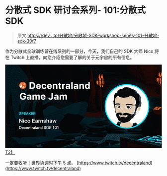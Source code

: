 # 分散式 SDK 研讨会系列- 101:分散式 SDK

> 原文:[https://dev . to/分散地/分散地-SDK-workshop-series-101-分散地-sdk-30f7](https://dev.to/decentraland/decentraland-sdk-workshop-series-101-decentraland-sdk-30f7)

作为分散式全球训练营在线系列的一部分，今天，我们自己的 SDK 大师 Nico 将在 Twitch 上直播，向您介绍您需要了解的关于元宇宙的所有信息。

[![ImageJudge-Nico.jpg](img/32b47ade35a90bbc5c2bed23ffc7b9a4.png)T2】](https://res.cloudinary.com/practicaldev/image/fetch/s--7aMqqU0f--/c_limit%2Cf_auto%2Cfl_progressive%2Cq_auto%2Cw_880/https://cdn.steemitimages.com/DQmcmMqmZmMuwsryuyboJ52npf5jTjm6WPbFAy8YBpfEFjr/ImageJudge-Nico.jpg)

一定要收听！世界协调时下午 5 点。
[https://www.twitch.tv/decentraland](https://www.twitch.tv/decentraland)